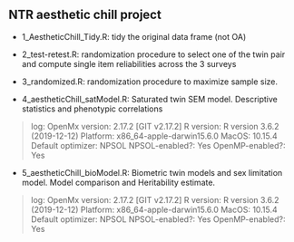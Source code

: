 ## NTR aesthetic chill project
+ 1_AestheticChill_Tidy.R: tidy the original data frame (not OA)

+ 2_test-retest.R: randomization procedure to select one of the twin pair and compute single item reliabilities across the 3 surveys

+ 3_randomized.R: randomization procedure to maximize sample size.

+ 4_aestheticChill_satModel.R: Saturated twin SEM model. Descriptive statistics and phenotypic correlations
> log:
> OpenMx version: 2.17.2 [GIT v2.17.2]
> R version: R version 3.6.2 (2019-12-12)
> Platform: x86_64-apple-darwin15.6.0
> MacOS: 10.15.4
> Default optimizer: NPSOL
> NPSOL-enabled?: Yes
> OpenMP-enabled?: Yes

+ 5_aestheticChill_bioModel.R: Biometric twin models and sex limitation model. Model comparison and Heritability estimate.
> log:
> OpenMx version: 2.17.2 [GIT v2.17.2]
> R version: R version 3.6.2 (2019-12-12)
> Platform: x86_64-apple-darwin15.6.0
> MacOS: 10.15.4
> Default optimizer: NPSOL
> NPSOL-enabled?: Yes
> OpenMP-enabled?: Yes